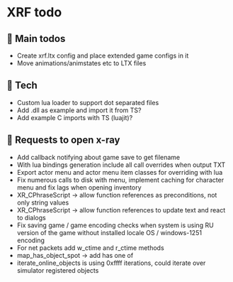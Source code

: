 # XRF todo

## 🧰 Main todos

- Create xrf.ltx config and place extended game configs in it
- Move animations/animstates etc to LTX files

## 🧰 Tech

- Custom lua loader to support dot separated files
- Add .dll as example and import it from TS?
- Add example C imports with TS (luajit)?

## 🧰 Requests to open x-ray

- Add callback notifying about game save to get filename
- With lua bindings generation include all call overrides when output TXT
- Export actor menu and actor menu item classes for overriding with lua
- Fix numerous calls to disk with menu, implement caching for character menu and fix lags when opening inventory
- XR_CPhraseScript -> allow function references as preconditions, not only string values
- XR_CPhraseScript -> allow function references to update text and react to dialogs
- Fix saving game / game encoding checks when system is using RU version of the game without installed locale OS / windows-1251 encoding
- For net packets add w_ctime and r_ctime methods
- map_has_object_spot -> add has one of
- iterate_online_objects is using 0xffff iterations, could iterate over simulator registered objects
